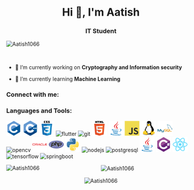 <h1 align="center">Hi 👋, I'm Aatish</h1>
<h3 align="center">IT Student</h3>

<p align="left">
  <img src="https://komarev.com/ghpvc/?username=Aatish1066&label=Profile%20views&color=0e75b6&style=flat" alt="Aatish1066">
</p>

<p align="left">
  <img src="https://img.shields.io/twitter/follow/?logo=twitter&style=for-the-badge" alt="">
</p>

- 🔭 I’m currently working on **Cryptography and Information security**

- 🌱 I’m currently learning **Machine Learning**

<h3 align="left">Connect with me:</h3>
<p align="left">
  <!-- Add your social media links here -->
</p>

<h3 align="left">Languages and Tools:</h3>
<p align="left">
    <img src="https://raw.githubusercontent.com/devicons/devicon/master/icons/c/c-original.svg" alt="c" width="40" height="40">
  <img src="https://raw.githubusercontent.com/devicons/devicon/master/icons/cplusplus/cplusplus-original.svg" alt="cplusplus" width="40" height="40">
  <img src="https://raw.githubusercontent.com/devicons/devicon/master/icons/css3/css3-original-wordmark.svg" alt="css3" width="40" height="40">
  <img src="https://www.vectorlogo.zone/logos/flutterio/flutterio-icon.svg" alt="flutter" width="40" height="40">
  <img src="https://www.vectorlogo.zone/logos/git-scm/git-scm-icon.svg" alt="git" width="40" height="40">
  <img src="https://raw.githubusercontent.com/devicons/devicon/master/icons/html5/html5-original-wordmark.svg" alt="html5" width="40" height="40">
  <img src="https://raw.githubusercontent.com/devicons/devicon/master/icons/java/java-original.svg" alt="java" width="40" height="40">
  <img src="https://raw.githubusercontent.com/devicons/devicon/master/icons/javascript/javascript-original.svg" alt="javascript" width="40" height="40">
  <img src="https://raw.githubusercontent.com/devicons/devicon/master/icons/linux/linux-original.svg" alt="linux" width="40" height="40">
  <img src="https://raw.githubusercontent.com/devicons/devicon/master/icons/mysql/mysql-original-wordmark.svg" alt="mysql" width="40" height="40">
  <img src="https://www.vectorlogo.zone/logos/opencv/opencv-icon.svg" alt="opencv" width="40" height="40">
  <img src="https://raw.githubusercontent.com/devicons/devicon/master/icons/oracle/oracle-original.svg" alt="oracle" width="40" height="40">
  <img src="https://raw.githubusercontent.com/devicons/devicon/master/icons/php/php-original.svg" alt="php" width="40" height="40">
  <img src="https://raw.githubusercontent.com/devicons/devicon/master/icons/python/python-original.svg" alt="python" width="40" height="40">
  <img src="https://www.vectorlogo.zone/logos/nodejs/nodejs-icon.svg" alt="nodejs" width="40" height="40">
  <img src="https://www.vectorlogo.zone/logos/postgresql/postgresql-icon.svg" alt="postgresql" width="40" height="40">
  <img src="https://raw.githubusercontent.com/devicons/devicon/master/icons/java/java-original.svg" alt="java" width="40" height="40">
  <img src="https://raw.githubusercontent.com/devicons/devicon/master/icons/csharp/csharp-original.svg" alt="csharp" width="40" height="40">
  <img src="https://raw.githubusercontent.com/devicons/devicon/master/icons/react/react-original.svg" alt="react" width="40" height="40">
  <img src="https://www.vectorlogo.zone/logos/tensorflow/tensorflow-icon.svg" alt="tensorflow" width="40" height="40">
  <img src="https://www.vectorlogo.zone/logos/springio/springio-icon.svg" alt="springboot" width="40" height="40">
</p>

<p align="center">
  <img align="left" src="https://github-readme-stats.vercel.app/api/top-langs?username=Aatish1066&show_icons=true&locale=en&layout=compact" alt="Aatish1066">
</p>

<p align="center">
  <img align="center" src="https://github-readme-stats.vercel.app/api?username=Aatish1066&show_icons=true&locale=en" alt="Aatish1066">
</p>

<p align="center">
  <img align="center" src="https://github-readme-streak-stats.herokuapp.com/?user=Aatish1066&" alt="Aatish1066">
</p>

